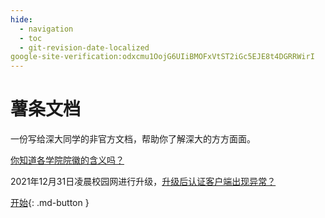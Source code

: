 ```yaml
---
hide:  
  - navigation  
  - toc
  - git-revision-date-localized
google-site-verification:odxcmu1OojG6UIiBMOFxVtST2iGc5EJE8t4DGRRWirI
---
```


# 薯条文档

一份写给深大同学的非官方文档，帮助你了解深大的方方面面。

[你知道各学院院徽的含义吗？](/guidebook/szu_intro/#_2)

2021年12月31日凌晨校园网进行升级，[升级后认证客户端出现异常？](/guidebook/service/szu_network/#_8)

 [开始](guidebook/forFreshman/){:  .md-button }



